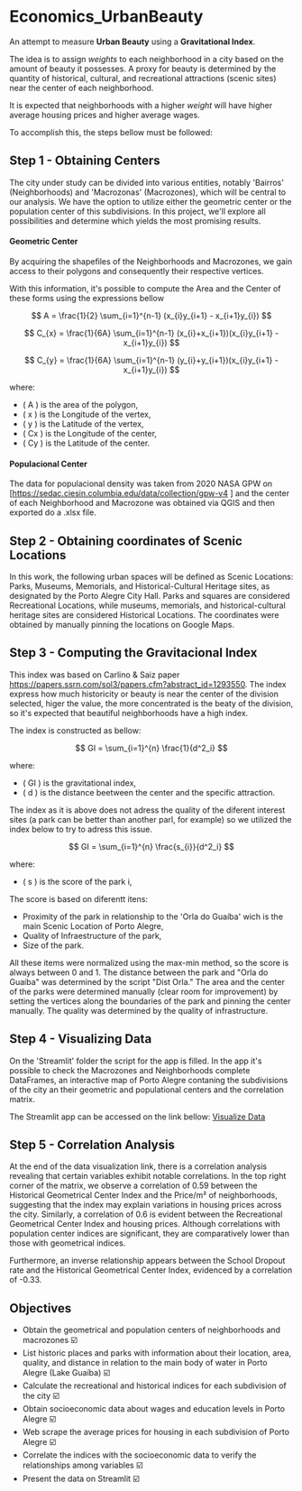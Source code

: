 # Economics_UrbanBeauty

An attempt to measure **Urban Beauty** using a **Gravitational Index**.

The idea is to assign *weights* to each neighborhood in a city based on the amount of beauty it possesses. A proxy for beauty is determined by the quantity of historical, cultural, and recreational attractions (scenic sites) near the center of each neighborhood.

It is expected that neighborhoods with a higher *weight* will have higher average housing prices and higher average wages.

To accomplish this, the steps bellow must be followed:

## Step 1 - Obtaining Centers

The city under study can be divided into various entities, notably 'Bairros' (Neighborhoods) and 'Macrozonas' (Macrozones), which will be central to our analysis. We have the option to utilize either the geometric center or the population center of this subdivisions. In this project, we'll explore all possibilities and determine which yields the most promising results.

#### Geometric Center
By acquiring the shapefiles of the Neighborhoods and Macrozones, we gain access to their polygons and consequently their respective vertices.

With this information, it's possible to compute the Area and the Center of these forms using the expressions bellow



$$
A = \frac{1}{2} \sum_{i=1}^{n-1} (x_{i}y_{i+1} - x_{i+1}y_{i})
$$

$$
C_{x} = \frac{1}{6A} \sum_{i=1}^{n-1} (x_{i}+x_{i+1})(x_{i}y_{i+1} - x_{i+1}y_{i})
$$

$$
C_{y} = \frac{1}{6A} \sum_{i=1}^{n-1} (y_{i}+y_{i+1})(x_{i}y_{i+1} - x_{i+1}y_{i})
$$

where:
- \( A \) is the area of the polygon,
- \( x \) is the Longitude of the vertex,
- \( y \) is the Latitude of the vertex,
- \( Cx \) is the Longitude of the center,
- \( Cy \) is the Latitude of the center.
  

#### Populacional Center
The data for populacional density was taken from 2020 NASA GPW on [https://sedac.ciesin.columbia.edu/data/collection/gpw-v4 ] and the center of each Neighborhood and Macrozone was obtained via QGIS and then exported do a .xlsx file.

## Step 2 - Obtaining coordinates of Scenic Locations 

In this work, the following urban spaces will be defined as Scenic Locations:
Parks, Museums, Memorials, and Historical-Cultural Heritage sites, as designated by the Porto Alegre City Hall. Parks and squares are considered Recreational Locations, while museums, memorials, and historical-cultural heritage sites are considered Historical Locations. The coordinates were obtained by manually pinning the locations on Google Maps.

## Step 3 - Computing the Gravitacional Index

This index was based on Carlino & Saiz paper https://papers.ssrn.com/sol3/papers.cfm?abstract_id=1293550. 
The index express how much historicity or beauty is near the center of the division selected, higer the value, the more concentrated is the beaty of the division, so it's expected that beautiful neighborhoods have a high index.

The index is constructed as bellow:

$$
GI = \sum_{i=1}^{n} \frac{1}{d^2_i}
$$

where:
- \( GI \) is the gravitational index,
- \( d \) is the distance beetween the center and the specific attraction.

The index as it is above does not adress the quality of the diferent interest sites (a park can be better than another parl, for example) so we utilized the index below to try to adress this issue.

$$
GI = \sum_{i=1}^{n} \frac{s_{i}}{d^2_i}
$$

where:
- \( s \) is the score of the park i,

The score is based on diferentt itens:

- Proximity of the park in relationship to the 'Orla do Guaíba' wich is the main Scenic Location of Porto Alegre,
- Quality of Infraestructure of the park,
- Size of the park.

All these items were normalized using the max-min method, so the score is always between 0 and 1. 
The distance between the park and "Orla do Guaíba" was determined by the script "Dist Orla." The area and the center of the parks were determined manually (clear room for improvement) by setting the vertices along the boundaries of the park and pinning the center manually. 
The quality was determined by the quality of infrastructure.

## Step 4 - Visualizing Data

On the 'Streamlit' folder the script for the app is filled. In the app it's possible to check the Macrozones and Neighborhoods complete DataFrames, an interactive map of Porto Alegre contaning the subdivisions of the city an their geometric and populational centers and the correlation matrix.

The Streamlit app can be accessed on the link bellow:
[Visualize Data](https://economicsurbanbeauty-rvgejj7wd9luepcjwnlpcv.streamlit.app/)

## Step 5 - Correlation Analysis

At the end of the data visualization link, there is a correlation analysis revealing that certain variables exhibit notable correlations. In the top right corner of the matrix, we observe a correlation of 0.59 between the Historical Geometrical Center Index and the Price/m² of neighborhoods, suggesting that the index may explain variations in housing prices across the city. Similarly, a correlation of 0.6 is evident between the Recreational Geometrical Center Index and housing prices. Although correlations with population center indices are significant, they are comparatively lower than those with geometrical indices.

Furthermore, an inverse relationship appears between the School Dropout rate and the Historical Geometrical Center Index, evidenced by a correlation of -0.33.


## Objectives ##

- Obtain the geometrical and population centers of neighborhoods and macrozones :ballot_box_with_check:
- List historic places and parks with information about their location, area, quality, and distance in relation to the main body of water in Porto Alegre (Lake Guaíba) :ballot_box_with_check:
- Calculate the recreational and historical indices for each subdivision of the city :ballot_box_with_check:
- Obtain socioeconomic data about wages and education levels in Porto Alegre :ballot_box_with_check:
- Web scrape the average prices for housing in each subdivision of Porto Alegre :ballot_box_with_check:
- Correlate the indices with the socioeconomic data to verify the relationships among variables :ballot_box_with_check:
- Present the data on Streamlit :ballot_box_with_check:
